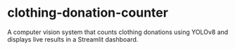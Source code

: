# clothing-donation-counter
A computer vision system that counts clothing donations using YOLOv8 and displays live results in a Streamlit dashboard.
